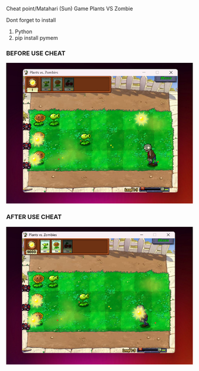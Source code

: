 Cheat point/Matahari (Sun) Game Plants VS Zombie

Dont forget to install
1. Python
2. pip install pymem
 
 ### BEFORE USE CHEAT  
![img](img/before.png)

### AFTER USE CHEAT
![img](img/after.png)
